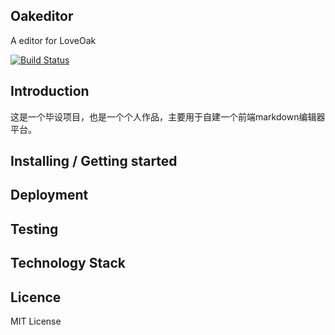 ## Oakeditor

A editor for LoveOak

[![Build Status](https://travis-ci.org/BetaMee/oakeditor.svg?branch=master)](https://travis-ci.org/BetaMee/oakeditor)

## Introduction

这是一个毕设项目，也是一个个人作品，主要用于自建一个前端markdown编辑器平台。

## Installing / Getting started
## Deployment
## Testing
## Technology Stack
## Licence

MIT License
